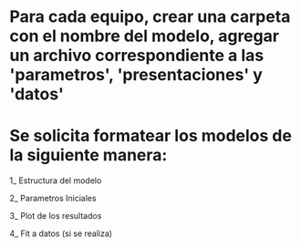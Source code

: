 # Para cada equipo, crear una carpeta con el nombre del modelo, agregar un archivo correspondiente a las 'parametros',  'presentaciones' y 'datos'



# Se solicita formatear los modelos de la siguiente manera:

1_ Estructura del modelo

2_ Parametros Iniciales

3_ Plot de los resultados

4_ Fit a datos (si se realiza)

